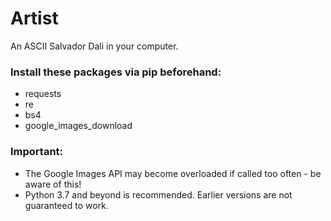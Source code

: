 # Artist
An ASCII Salvador Dali in your computer.

### Install these packages via pip beforehand:
- requests
- re
- bs4
- google_images_download

### Important:

- The Google Images API may become overloaded if called too often - be aware of this!
- Python 3.7 and beyond is recommended. Earlier versions are not guaranteed to work.

